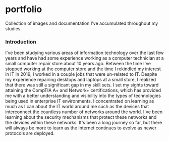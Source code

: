 # portfolio
Collection of images and documentation I've accumulated throughout my studies.

<h3>Introduction</h3>
I've been studying various areas of information technology over the last few years and
have had some experience working as a computer technician at a small computer repair
store about 10 years ago. Between the time I've stopped working at the computer store
and the time I rekindled my interest in IT in 2019, I worked in a couple jobs that were
un-related to IT. Despite my experience repairing desktops and laptops at a small store,
I realized that there was still a significant gap in my skill sets. I set my sights toward
attaining the CompTIA A+ and Network+ certifications, which has provided me with a better
understanding and visibility into the types of technologies being used in enterprise IT
environments. I concentrated on learning as much as I can about the IT world around me such
as the devices that interconnect the countless number of networks around the world. I've
been learning about the security mechanisms that protect these networks and the devices
within these networks. It's been a long journey so far, but there will always be more
to learn as the Internet continues to evolve as newer protocols are deployed.
